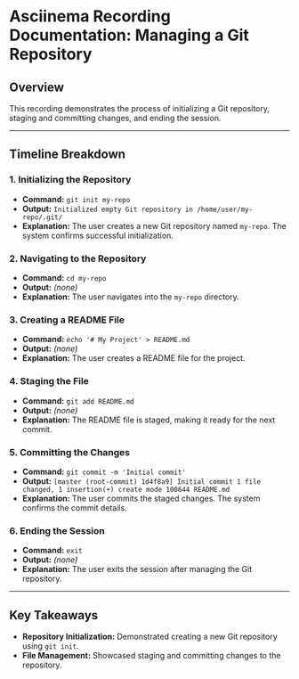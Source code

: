 # Asciinema Recording Documentation: Managing a Git Repository

## Overview
This recording demonstrates the process of initializing a Git repository, staging and committing changes, and ending the session.

---

## Timeline Breakdown

### 1. **Initializing the Repository**
- **Command:** `git init my-repo`
- **Output:** `Initialized empty Git repository in /home/user/my-repo/.git/`
- **Explanation:** The user creates a new Git repository named `my-repo`. The system confirms successful initialization.

### 2. **Navigating to the Repository**
- **Command:** `cd my-repo`
- **Output:** *(none)*
- **Explanation:** The user navigates into the `my-repo` directory.

### 3. **Creating a README File**
- **Command:** `echo '# My Project' > README.md`
- **Output:** *(none)*
- **Explanation:** The user creates a README file for the project.

### 4. **Staging the File**
- **Command:** `git add README.md`
- **Output:** *(none)*
- **Explanation:** The README file is staged, making it ready for the next commit.

### 5. **Committing the Changes**
- **Command:** `git commit -m 'Initial commit'`
- **Output:** `[master (root-commit) 1d4f8a9] Initial commit 1 file changed, 1 insertion(+) create mode 100644 README.md`
- **Explanation:** The user commits the staged changes. The system confirms the commit details.

### 6. **Ending the Session**
- **Command:** `exit`
- **Output:** *(none)*
- **Explanation:** The user exits the session after managing the Git repository.

---

## Key Takeaways
- **Repository Initialization:** Demonstrated creating a new Git repository using `git init`.
- **File Management:** Showcased staging and committing changes to the repository.
